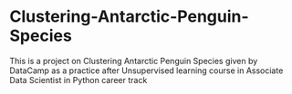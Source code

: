 # Clustering-Antarctic-Penguin-Species
This is a project on Clustering Antarctic Penguin Species given by DataCamp as a practice after Unsupervised learning course in Associate Data Scientist in Python career track
